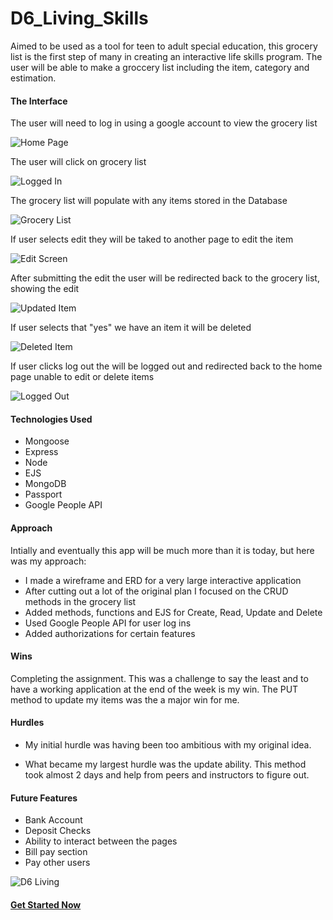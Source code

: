 # D6_Living_Skills

Aimed to be used as a tool for teen to adult special education, this grocery list is the first step of many in creating an interactive life skills program. The user will be able to make a groccery list including the item, category and estimation.  

#### The Interface

The user will need to log in using a google account to view the grocery list

![Home Page](/screenshots/home.png)

The user will click on grocery list 

![Logged In](/screenshots/index.png)

The grocery list will populate with any items stored in the Database

![Grocery List](/screenshots/list.png)

If user selects edit they will be taked to another page to edit the item

![Edit Screen](/screenshots/edit.png)

After submitting the edit the user will be redirected back to the grocery list, showing the edit

![Updated Item](/screenshots/update.png)

If user selects that "yes" we have an item it will be deleted

![Deleted Item](/screenshots/deleted.png)

If user clicks log out the will be logged out and redirected back to the home page unable to edit or delete items

![Logged Out](/screenshots/home.png)



#### Technologies Used

- Mongoose
- Express
- Node
- EJS
- MongoDB
- Passport
- Google People API

#### Approach

Intially and eventually this app will be much more than it is today, but here was my approach:

- I made a wireframe and ERD for a very large interactive application
- After cutting out a lot of the original plan I focused on the CRUD methods in the grocery list
- Added methods, functions and EJS for Create, Read, Update and Delete
- Used Google People API for user log ins
- Added authorizations for certain features

#### Wins

Completing the assignment. This was a challenge to say the least and to have a working application at the end of the week is my win. The PUT method to update my items was the a major win for me. 

#### Hurdles

- My initial hurdle was having been too ambitious with my original idea.  

- What became my largest hurdle was the update ability. This method took almost 2 days and help from peers and instructors to figure out. 

#### Future Features 

- Bank Account
- Deposit Checks
- Ability to interact between the pages 
- Bill pay section
- Pay other users

![D6 Living](/screenshots/D6.png)


#### [Get Started Now](https://d6-project.herokuapp.com/)